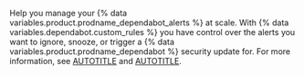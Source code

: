 Help you manage your {% data variables.product.prodname_dependabot_alerts %} at scale. With {% data variables.dependabot.custom_rules %} you have control over the alerts you want to ignore, snooze, or trigger a {% data variables.product.prodname_dependabot %} security update for. For more information, see [AUTOTITLE](/code-security/dependabot/dependabot-alerts/about-dependabot-alerts) and [AUTOTITLE](/code-security/dependabot/dependabot-auto-triage-rules/customizing-auto-triage-rules-to-prioritize-dependabot-alerts).
